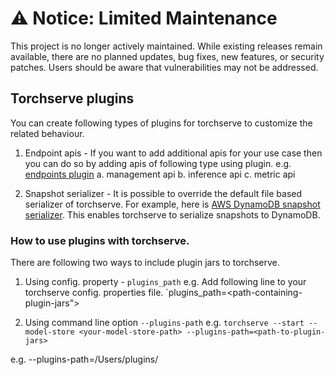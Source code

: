 # ⚠️ Notice: Limited Maintenance

This project is no longer actively maintained. While existing releases remain available, there are no planned updates, bug fixes, new features, or security patches. Users should be aware that vulnerabilities may not be addressed.

## Torchserve plugins

You can create following types of plugins for torchserve to customize the related behaviour.

1. Endpoint apis - If you want to add additional apis for your use case then you can do so by adding apis
of following type using plugin. e.g. [endpoints plugin](../endpoints/)
    a. management api
    b. inference api
    c. metric api

2. Snapshot serializer - It is possible to override the default file based serializer of torchserve. For example,
here is [AWS DynamoDB snapshot serializer](../DDBEndPoint). This enables torchserve to serialize snapshots to DynamoDB.

### How to use plugins with torchserve.
There are following two ways to include plugin jars to torchserve.

1. Using config. property - `plugins_path`
e.g.
Add following line to your torchserve config. properties file.
`plugins_path=<path-containing-plugin-jars">

2. Using command line option  `--plugins-path`
e.g.
`torchserve --start --model-store <your-model-store-path> --plugins-path=<path-to-plugin-jars>`

e.g. --plugins-path=/Users/plugins/
